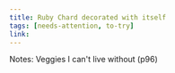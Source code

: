 ```yaml
---
title: Ruby Chard decorated with itself
tags: [needs-attention, to-try]
link: 
---
```

Notes: Veggies I can't live without (p96)

